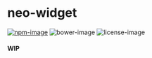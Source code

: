 # neo-widget

[![npm-image](https://img.shields.io/npm/v/neo-widget.svg)](https://www.npmjs.com/package/neo-widget)
![bower-image](https://img.shields.io/badge/stability-experimental-orange.svg)
![license-image](https://img.shields.io/npm/l/neo-widget.svg)

#### WIP
